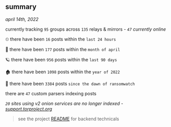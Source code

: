 
## summary
_april 14th, 2022_

currently tracking `95` groups across `135` relays & mirrors - _`47` currently online_

⏲ there have been `16` posts within the `last 24 hours`

🦈 there have been `177` posts within the `month of april`

🪐 there have been `956` posts within the `last 90 days`

🏚 there have been `1098` posts within the `year of 2022`

🦕 there have been `3384` posts `since the dawn of ransomwatch`

there are `47` custom parsers indexing posts

_`20` sites using v2 onion services are no longer indexed - [support.torproject.org](https://support.torproject.org/onionservices/v2-deprecation/)_

> see the project [README](https://github.com/thetanz/ransomwatch#ransomwatch--) for backend technicals
